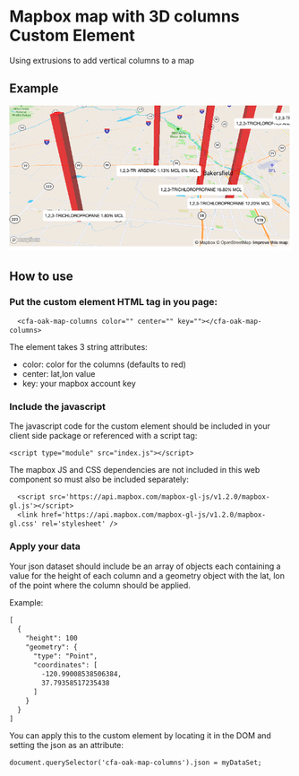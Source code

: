# Mapbox map with 3D columns Custom Element

Using extrusions to add vertical columns to a map

## Example

<img src="map-example.png" />

## How to use

### Put the custom element HTML tag in you page:

```
  <cfa-oak-map-columns color="" center="" key=""></cfa-oak-map-columns>
```

The element takes 3 string attributes:

- color: color for the columns (defaults to red)
- center: lat,lon value
- key: your mapbox account key

### Include the javascript 

The javascript code for the custom element should be included in your client side package or referenced with a script tag:

```
<script type="module" src="index.js"></script>
```

The mapbox JS and CSS dependencies are not included in this web component so must also be included separately:

```
  <script src='https://api.mapbox.com/mapbox-gl-js/v1.2.0/mapbox-gl.js'></script>
  <link href='https://api.mapbox.com/mapbox-gl-js/v1.2.0/mapbox-gl.css' rel='stylesheet' />
```

### Apply your data

Your json dataset should include be an array of objects each containing a value for the height of each column and a geometry object with the lat, lon of the point where the column should be applied.

Example:

```
[
  {
    "height": 100
    "geometry": {
      "type": "Point",
      "coordinates": [
        -120.99008538506384,
        37.79358517235438
      ]
    }
  }
]
```

You can apply this to the custom element by locating it in the DOM and setting the json as an attribute:

```
document.querySelector('cfa-oak-map-columns').json = myDataSet;
```